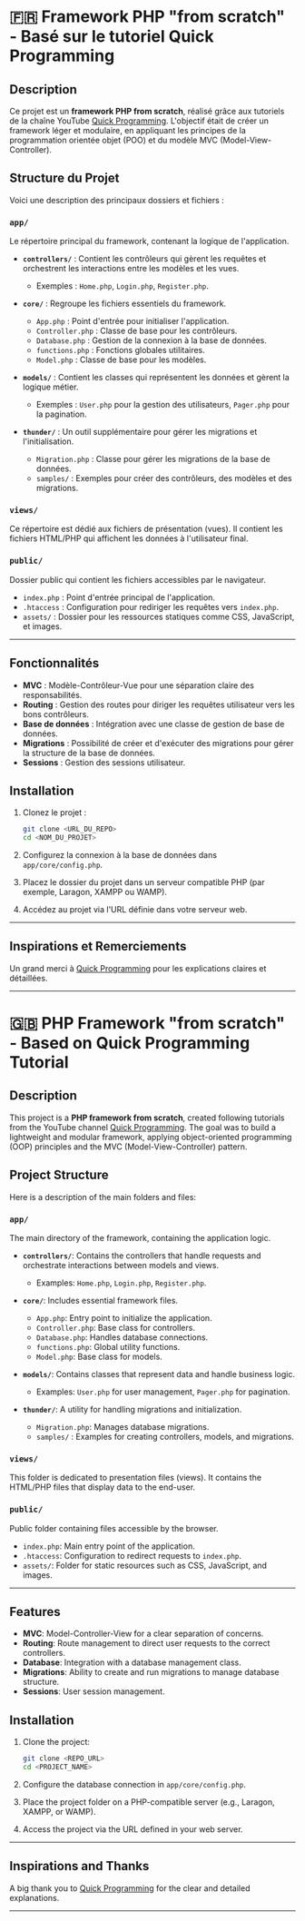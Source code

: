 
# :fr: Framework PHP "from scratch" - Basé sur le tutoriel Quick Programming  

## Description  

Ce projet est un **framework PHP from scratch**, réalisé grâce aux tutoriels de la chaîne YouTube [Quick Programming](https://www.youtube.com/@QuickProgramming). L'objectif était de créer un framework léger et modulaire, en appliquant les principes de la programmation orientée objet (POO) et du modèle MVC (Model-View-Controller).  

## Structure du Projet  

Voici une description des principaux dossiers et fichiers :  

### `app/`  

Le répertoire principal du framework, contenant la logique de l'application.  

- **`controllers/`** : Contient les contrôleurs qui gèrent les requêtes et orchestrent les interactions entre les modèles et les vues.  
  - Exemples : `Home.php`, `Login.php`, `Register.php`.  

- **`core/`** : Regroupe les fichiers essentiels du framework.  
  - `App.php` : Point d'entrée pour initialiser l'application.  
  - `Controller.php` : Classe de base pour les contrôleurs.  
  - `Database.php` : Gestion de la connexion à la base de données.  
  - `functions.php` : Fonctions globales utilitaires.  
  - `Model.php` : Classe de base pour les modèles.  

- **`models/`** : Contient les classes qui représentent les données et gèrent la logique métier.  
  - Exemples : `User.php` pour la gestion des utilisateurs, `Pager.php` pour la pagination.  

- **`thunder/`** : Un outil supplémentaire pour gérer les migrations et l'initialisation.  
  - `Migration.php` : Classe pour gérer les migrations de la base de données.  
  - `samples/` : Exemples pour créer des contrôleurs, des modèles et des migrations.  

### `views/`  

Ce répertoire est dédié aux fichiers de présentation (vues). Il contient les fichiers HTML/PHP qui affichent les données à l'utilisateur final.  

### `public/`  

Dossier public qui contient les fichiers accessibles par le navigateur.  
- `index.php` : Point d'entrée principal de l'application.  
- `.htaccess` : Configuration pour rediriger les requêtes vers `index.php`.  
- `assets/` : Dossier pour les ressources statiques comme CSS, JavaScript, et images.  

---  

## Fonctionnalités  

- **MVC** : Modèle-Contrôleur-Vue pour une séparation claire des responsabilités.  
- **Routing** : Gestion des routes pour diriger les requêtes utilisateur vers les bons contrôleurs.  
- **Base de données** : Intégration avec une classe de gestion de base de données.  
- **Migrations** : Possibilité de créer et d'exécuter des migrations pour gérer la structure de la base de données.  
- **Sessions** : Gestion des sessions utilisateur.  

## Installation  

1. Clonez le projet :  

   ```bash  
   git clone <URL_DU_REPO>  
   cd <NOM_DU_PROJET>  
   ```  

2. Configurez la connexion à la base de données dans `app/core/config.php`.  

3. Placez le dossier du projet dans un serveur compatible PHP (par exemple, Laragon, XAMPP ou WAMP).  

4. Accédez au projet via l'URL définie dans votre serveur web.  

---  

## Inspirations et Remerciements  

Un grand merci à [Quick Programming](https://www.youtube.com/@QuickProgramming) pour les explications claires et détaillées.  

---  

# :uk: PHP Framework "from scratch" - Based on Quick Programming Tutorial  

## Description  

This project is a **PHP framework from scratch**, created following tutorials from the YouTube channel [Quick Programming](https://www.youtube.com/@QuickProgramming). The goal was to build a lightweight and modular framework, applying object-oriented programming (OOP) principles and the MVC (Model-View-Controller) pattern.  

## Project Structure  

Here is a description of the main folders and files:  

### `app/`  

The main directory of the framework, containing the application logic.  

- **`controllers/`**: Contains the controllers that handle requests and orchestrate interactions between models and views.  
  - Examples: `Home.php`, `Login.php`, `Register.php`.  

- **`core/`**: Includes essential framework files.  
  - `App.php`: Entry point to initialize the application.  
  - `Controller.php`: Base class for controllers.  
  - `Database.php`: Handles database connections.  
  - `functions.php`: Global utility functions.  
  - `Model.php`: Base class for models.  

- **`models/`**: Contains classes that represent data and handle business logic.  
  - Examples: `User.php` for user management, `Pager.php` for pagination.  

- **`thunder/`**: A utility for handling migrations and initialization.  
  - `Migration.php`: Manages database migrations.  
  - `samples/` : Examples for creating controllers, models, and migrations.  

### `views/`  

This folder is dedicated to presentation files (views). It contains the HTML/PHP files that display data to the end-user.  

### `public/`  

Public folder containing files accessible by the browser.  
- `index.php`: Main entry point of the application.  
- `.htaccess`: Configuration to redirect requests to `index.php`.  
- `assets/`: Folder for static resources such as CSS, JavaScript, and images.  

---  

## Features  

- **MVC**: Model-Controller-View for a clear separation of concerns.  
- **Routing**: Route management to direct user requests to the correct controllers.  
- **Database**: Integration with a database management class.  
- **Migrations**: Ability to create and run migrations to manage database structure.  
- **Sessions**: User session management.  

## Installation  

1. Clone the project:  

   ```bash  
   git clone <REPO_URL>  
   cd <PROJECT_NAME>  
   ```  

2. Configure the database connection in `app/core/config.php`.  

3. Place the project folder on a PHP-compatible server (e.g., Laragon, XAMPP, or WAMP).  

4. Access the project via the URL defined in your web server.  

---  

## Inspirations and Thanks  

A big thank you to [Quick Programming](https://www.youtube.com/@QuickProgramming) for the clear and detailed explanations.  

---  
